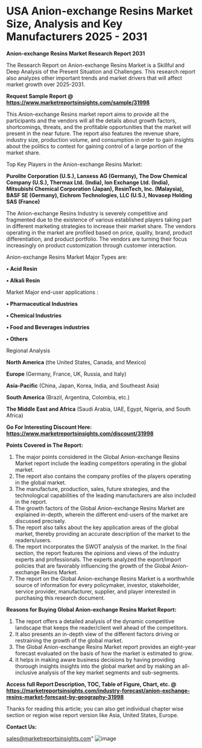  # USA Anion-exchange Resins Market Size, Analysis and Key Manufacturers 2025 - 2031

<strong>Anion-exchange Resins Market Research Report 2031</strong>

The Research Report on Anion-exchange Resins Market is a Skillful and Deep Analysis of the Present Situation and Challenges. This research report also analyzes other important trends and market drivers that will affect market growth over 2025-2031.

<strong>Request Sample Report @ <a href=https://www.marketreportsinsights.com/sample/31998>https://www.marketreportsinsights.com/sample/31998</a></strong>

This Anion-exchange Resins market report aims to provide all the participants and the vendors will all the details about growth factors, shortcomings, threats, and the profitable opportunities that the market will present in the near future. The report also features the revenue share, industry size, production volume, and consumption in order to gain insights about the politics to contest for gaining control of a large portion of the market share.

Top Key Players in the Anion-exchange Resins Market:

<strong>Purolite Corporation (U.S.), Lanxess AG (Germany), The Dow Chemical Company (U.S.), Thermax Ltd. (India), Ion Exchange Ltd. (India), Mitsubishi Chemical Corporation (Japan), ResinTech, Inc. (Malaysia), BASF SE (Germany), Eichrom Technologies, LLC (U.S.), Novasep Holding SAS (France)</strong>

The Anion-exchange Resins Industry is severely competitive and fragmented due to the existence of various established players taking part in different marketing strategies to increase their market share. The vendors operating in the market are profiled based on price, quality, brand, product differentiation, and product portfolio. The vendors are turning their focus increasingly on product customization through customer interaction.

Anion-exchange Resins Market Major Types are:

<strong>• Acid Resin

• Alkali Resin</strong>

Market Major end-user applications :

<strong>• Pharmaceutical Industries

• Chemical Industries

• Food and Beverages industries

• Others</strong>

Regional Analysis

</u><strong><b>North America</b></strong> (the United States, Canada, and Mexico)

<strong><b>Europe </b></strong>(Germany, France, UK, Russia, and Italy)

<strong><b>Asia-Pacific</b></strong> (China, Japan, Korea, India, and Southeast Asia)

<strong><b>South America</b></strong> (Brazil, Argentina, Colombia, etc.)

<strong><b>The Middle East and Africa</b></strong> (Saudi Arabia, UAE, Egypt, Nigeria, and South Africa)

<strong>Go For Interesting Discount Here: <a href=https://www.marketreportsinsights.com/discount/31998>https://www.marketreportsinsights.com/discount/31998</a></strong>

<strong>Points Covered in The Report:</strong>
<ol>
  <li>The major points considered in the Global Anion-exchange Resins Market report include the leading competitors operating in the global market.</li>
  <li>The report also contains the company profiles of the players operating in the global market.</li>
  <li>The manufacture, production, sales, future strategies, and the technological capabilities of the leading manufacturers are also included in the report.</li>
  <li>The growth factors of the Global Anion-exchange Resins Market are explained in-depth, wherein the different end-users of the market are discussed precisely.</li>
  <li>The report also talks about the key application areas of the global market, thereby providing an accurate description of the market to the readers/users.</li>
  <li>The report incorporates the SWOT analysis of the market. In the final section, the report features the opinions and views of the industry experts and professionals. The experts analyzed the export/import policies that are favorably influencing the growth of the Global Anion-exchange Resins Market.</li>
  <li>The report on the Global Anion-exchange Resins Market is a worthwhile source of information for every policymaker, investor, stakeholder, service provider, manufacturer, supplier, and player interested in purchasing this research document.</li>
</ol>
<strong>Reasons for Buying Global Anion-exchange Resins Market Report:</strong>

<ol>
  <li>The report offers a detailed analysis of the dynamic competitive landscape that keeps the reader/client well ahead of the competitors.</li>
  <li>It also presents an in-depth view of the different factors driving or restraining the growth of the global market.</li>
  <li>The Global Anion-exchange Resins Market report provides an eight-year forecast evaluated on the basis of how the market is estimated to grow.</li>
  <li>It helps in making aware business decisions by having providing thorough insights insights into the global market and by making an all-inclusive analysis of the key market segments and sub-segments.</li>
</ol>
<strong>Access full Report Description, TOC, Table of Figure, Chart, etc. @ <a href=https://marketreportsinsights.com/industry-forecast/anion-exchange-resins-market-forecast-by-geography-31998>https://marketreportsinsights.com/industry-forecast/anion-exchange-resins-market-forecast-by-geography-31998</a></strong>


Thanks for reading this article; you can also get individual chapter wise section or region wise report version like Asia, United States, Europe.

<strong>Contact Us:</strong>

sales@marketreportsinsights.com"
![image](https://github.com/user-attachments/assets/c720e49b-174f-433c-b531-9be37498e926)
